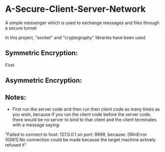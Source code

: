 # A-Secure-Client-Server-Network
A simple messenger which is used to exchange messages and files through a secure tunnel

In this project, "socket" and "cryptography" libraries have been used.

## Symmetric Encryption:
First 


## Asymmetric Encryption:

## Notes:
- First run the server code and then run then client code as many times as you wish, because if you run the client code before the server code, there would be no server to bind to that client and the client terminates with a message saying: 

"Failed to connect to host: 127.0.0.1 on port: 9999, because: [WinError 10061] No connection could be made because the target machine actively refused it"
